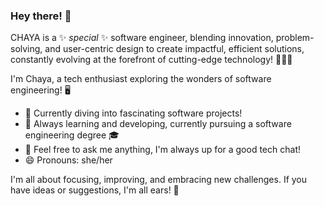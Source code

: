 ### Hey there! 👋
CHAYA is a ✨ _special_ ✨ software engineer, blending innovation, problem-solving, and user-centric design to create impactful, efficient solutions, constantly evolving at the forefront of cutting-edge technology! 🚀💡🌟

I'm Chaya, a tech enthusiast exploring the wonders of software engineering! 🖥️

- 🔭 Currently diving into fascinating software projects!
- 🌱 Always learning and developing, currently pursuing a software engineering degree 🎓
- 💬 Feel free to ask me anything, I'm always up for a good tech chat!
- 😄 Pronouns: she/her

I'm all about focusing, improving, and embracing new challenges. If you have ideas or suggestions, I'm all ears! 🚀
